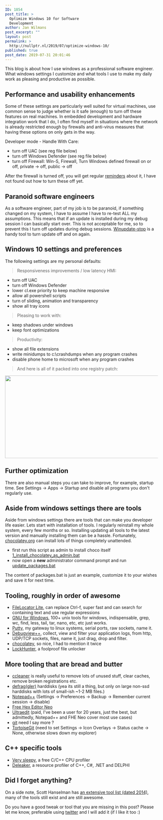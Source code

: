 ```yaml
---
ID: 1854
post_title: >
  Optimize Windows 10 for Software
  Development
author: Jan Wilmans
post_excerpt: ""
layout: post
permalink: >
  http://nullptr.nl/2019/07/optimize-windows-10/
published: true
post_date: 2019-07-31 20:01:46
---
```

This blog is about how I use windows as a professional software engineer. What windows settings I customize and what tools I use to make my daily work as pleasing and productive as possible.

## Performance and usability enhancements

Some of these settings are particularly well suited for virtual machines, use common sense to judge whether is it safe (enough) to turn off these features on real machines. In embedded development and hardware integration work that I do, I often find myself in situations where the network is already restricted enough by firewalls and anti-virus measures that having these options on only gets in the way.

Developer mode - Handle With Care:

*   turn off UAC (see reg file below)
*   turn off Windows Defender (see reg file below)
*   turn off Firewall: Win-S, Firewall, Turn Windows defined firewall on or off, private -> off, public -> off

After the firewall is turned off, you will get regular [reminders][1] about it, I have not found out how to turn these off yet.

## Paranoid software engineers

As a software engineer, part of my job is to be paranoid, if something changed on my system, I have to assume I have to re-test ALL my assumptions. This means that if an update is installed during my debug session I can basically start over. This is not acceptable for me, so to prevent this I turn off updates during debug sessions. [Winupdate-stop][2] is a handy tool to turn update off and on again.

## Windows 10 settings and preferences

The following settings are my personal defaults:

> Responsiveness improvements / low latency HMI:

*   turn off UAC
*   turn off Windows Defender 
*   lower cl.exe priority to keep machine responsive
*   allow all powershell scripts
*   turn of sliding, animation and transparency
*   show all tray icons

> Pleasing to work with:

*   keep shadows under windows
*   keep font optimizations

> Productivity:

*   show all file extensions
*   write minidumps to c:\crashdumps when any program crashes
*   disable phone home to microsoft when any program crashes

> And here is all of it packed into one registry patch:

[<img src="http://nullptr.nl/wp-content/uploads/2019/07/registry_developer_settings.png" alt="" width="651" height="271" class="alignnone size-full wp-image-1903" />][3]

## Further optimization

There are also manual steps you can take to improve, for example, startup time. See Settings -> Apps -> Startup and disable all programs you don't regularly use.

## Aside from windows settings there are tools

Aside from windows settings there are tools that can make you developer life easier. Lets start with installation of tools. I regularly reinstall my whole system, every few months or so. Installing updating all tools to the latest version and manually installing them can be a hassle. Fortunately, [chocolatey.org][4] can install lots of things completely unattended.

*   first run this script as admin to install choco itself [1_install_chocolatey_as_admin.bat][5]
*   now open a **new** administrator command prompt and run [update_packages.bat][6]

The content of packages.bat is just an example, customize it to your wishes and save it for next time.

## Tooling, roughly in order of awesome

*   [FileLocator Lite][7], can replace Ctrl-f, super fast and can search for containing text and use regular expressions 
*   [GNU for Windows][8], 100+ unix tools for windows, indispensable, grep, wc, find, less, tail, tar, nano, etc, etc just works.
*   [Putty][9], my gateway to linux systems, serial ports, raw sockets, name it.
*   [Debugview++][10], collect, view and filter your application logs, from http, UDP/TCP sockets, files, name it, just drag, drop and filter.
*   [chocolatey][4], so nice, I had to mention it twice
*   [LockHunter][11], a foolproof file unlocker

## More tooling that are bread and butter

*   [ccleaner][12] is really useful to remove lots of unused stuff, clear caches, remove broken registrations etc.
*   [defrag(gler)][13] harddisks (yea its still a thing, but only on large non-ssd harddisks with lots of small-ish ~1-2 MB files.)
*   [Notepad++][14] (Settings -> Preferences -> Backup -> Remember current session -> disable)
*   [Free Hex Editor Neo][15] 
*   [Ultraedit][16] (paid, I've been a user for 20 years, just the best, but admittedly, Notepad++ and FHE Neo cover most use cases)
*   [git][17] need I say more ?
*   [TortoiseGit][18] (need to set Settings -> Icon Overlays -> Status cache -> None, otherwise slows down my explorer)

## C++ specific tools

*   [Very sleepy][19], a free C/C++ CPU profiler
*   [Deleaker][20], a resource profiler of C++, C#, .NET and DELPHI

## Did I forget anything?

On a side note, Scott Hanselman has [an extensive tool list (dated 2014)][21], many of the tools still exist and are still awesome.

Do you have a good tweak or tool that you are missing in this post? Please let me know, preferable using [twitter][22] and I will add it (if I like it too :)

 [1]: http://nullptr.nl/wp-content/uploads/2019/07/firewall_off_reminders.png
 [2]: https://www.novirusthanks.org/products/win-update-stop/
 [3]: https://github.com/janwilmans/windows-docker/blob/master/autoinstall_vsbuildtools/developer_settings.reg
 [4]: https://chocolatey.org/
 [5]: https://github.com/janwilmans/windows-docker/blob/master/autoinstall_vsbuildtools/1_install_chocolatey_as_admin.bat
 [6]: https://github.com/janwilmans/windows-docker/blob/master/autoinstall_vsbuildtools/update_packages.bat
 [7]: https://www.mythicsoft.com/filelocatorlite/
 [8]: http://%28https://github.com/bmatzelle/gow
 [9]: https://www.putty.org/
 [10]: https://github.com/CobaltFusion/DebugViewPP
 [11]: https://lockhunter.com/
 [12]: https://www.ccleaner.com/ccleaner
 [13]: https://www.ccleaner.com/defraggler
 [14]: https://notepad-plus-plus.org/
 [15]: https://www.hhdsoftware.com/free-hex-editor
 [16]: https://www.ultraedit.com/
 [17]: https://git-scm.com/download/win
 [18]: https://tortoisegit.org/
 [19]: http://www.codersnotes.com/sleepy/
 [20]: https://www.deleaker.com/
 [21]: https://www.hanselman.com/blog/ScottHanselmans2014UltimateDeveloperAndPowerUsersToolListForWindows.aspx
 [22]: https://twitter.com/janwilmans/status/1156650888028655617